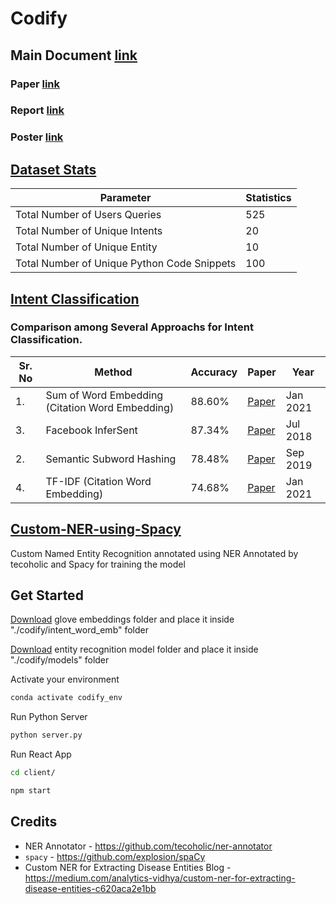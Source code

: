 # Codify

## Main Document [link](https://docs.google.com/document/d/1VLGMC88vcpBDdl5eVVEh7-N4CfgnXARCGvQ-abIaaJ4/edit)

### Paper [link](https://docs.google.com/document/d/1n1v_PjUY6brparx-_DM0eJ2tJjh5IKCeCJ2VDPU24vg/edit)

### Report [link](https://docs.google.com/document/d/1n2JKxhYut9yX5hPgLXz9JLX-GtggQN0YrQS33GcYnZo/edit#)

### Poster [link](https://docs.google.com/presentation/d/1CAFAT78GKO_CL5WbrqedFGwAzPaRCShIQmsZtMrGNo0/edit?usp=sharing)

## [Dataset Stats]()


| Parameter | Statistics |
| -------- | ----------- | 
| Total Number of Users Queries | 525 |
| Total Number of Unique Intents | 20 |
| Total Number of  Unique Entity | 10 |
| Total Number of  Unique Python Code Snippets | 100 |


## [Intent Classification](https://github.com/Elysian01/Intent-Classification-Benchmark)

### Comparison among Several Approachs for Intent Classification.


| Sr. No | Method                       | Accuracy | Paper                                                                       | Year     |
| ------ | ---------------------------- | -------- | --------------------------------------------------------------------------- | -------- |
| 1.     | Sum of Word Embedding (Citation Word Embedding) | 88.60% | [Paper](https://ieeexplore.ieee.org/ielx7/6287639/9312710/09319154.pdf)    | Jan 2021 |   
| 3.     | Facebook InferSent| 87.34% | [Paper](https://arxiv.org/pdf/1705.02364.pdf)                               | Jul 2018 |
| 2.     | Semantic Subword Hashing| 78.48%  | [Paper](https://arxiv.org/abs/1810.07150)                                   | Sep 2019 |
| 4.     | TF-IDF (Citation Word Embedding) | 74.68% | [Paper](https://ieeexplore.ieee.org/ielx7/6287639/9312710/09319154.pdf)   |Jan 2021 |


## [Custom-NER-using-Spacy](https://github.com/Elysian01/Custom-NER-using-Spacy)
Custom Named Entity Recognition annotated using NER Annotated by tecoholic and Spacy for training the model

## Get Started

[Download](https://drive.google.com/drive/folders/1-gWCai8P_kkcuBMKd4WyTVPI0drsV6rP?usp=sharing) glove embeddings folder and place it inside "./codify/intent_word_emb" folder

[Download](https://drive.google.com/drive/folders/1khbEs2sj4a3tKqCpH-AvN1siFkYdEhYX?usp=sharing) entity recognition model folder and place it inside "./codify/models" folder

Activate your environment
```bash
conda activate codify_env
```

Run Python Server 
```bash
python server.py
```

Run React App
```bash
cd client/
```
```bash
npm start
```

## Credits

* NER Annotator -  https://github.com/tecoholic/ner-annotator
* `spacy` - https://github.com/explosion/spaCy
* Custom NER for Extracting Disease Entities Blog - https://medium.com/analytics-vidhya/custom-ner-for-extracting-disease-entities-c620aca2e1bb
